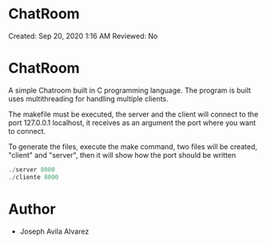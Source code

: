 # ChatRoom

Created: Sep 20, 2020 1:16 AM
Reviewed: No

# ChatRoom

A simple Chatroom built in C programming language. The program is built uses multithreading for handling multiple clients.

The makefile must be executed, the server and the client will connect to the port 127.0.0.1 localhost, it receives as an argument the port where you want to connect.

To generate the files, execute the make command, two files will be created, "client" and "server", then it will show how the port should be written

```c
./server 8000
./cliente 8000
```
# Author
- Joseph Avila Alvarez